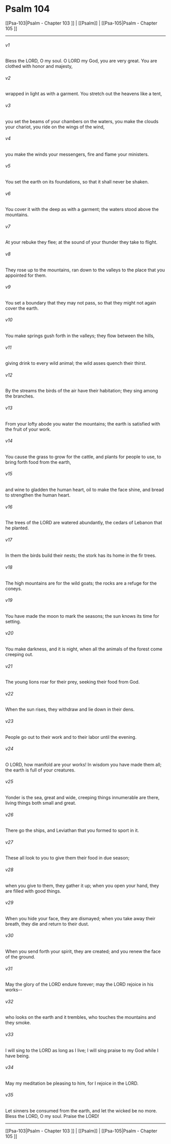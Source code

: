 # Psalm 104

[[Psa-103|Psalm - Chapter 103 ]] | [[Psalm]] | [[Psa-105|Psalm - Chapter 105 ]]
***

###### v1
Bless the LORD, O my soul. O LORD my God, you are very great. You are clothed with honor and majesty,
###### v2
wrapped in light as with a garment. You stretch out the heavens like a tent,
###### v3
you set the beams of your chambers on the waters, you make the clouds your chariot, you ride on the wings of the wind,
###### v4
you make the winds your messengers, fire and flame your ministers.
###### v5
You set the earth on its foundations, so that it shall never be shaken.
###### v6
You cover it with the deep as with a garment; the waters stood above the mountains.
###### v7
At your rebuke they flee; at the sound of your thunder they take to flight.
###### v8
They rose up to the mountains, ran down to the valleys to the place that you appointed for them.
###### v9
You set a boundary that they may not pass, so that they might not again cover the earth.
###### v10
You make springs gush forth in the valleys; they flow between the hills,
###### v11
giving drink to every wild animal; the wild asses quench their thirst.
###### v12
By the streams the birds of the air have their habitation; they sing among the branches.
###### v13
From your lofty abode you water the mountains; the earth is satisfied with the fruit of your work.
###### v14
You cause the grass to grow for the cattle, and plants for people to use, to bring forth food from the earth,
###### v15
and wine to gladden the human heart, oil to make the face shine, and bread to strengthen the human heart.
###### v16
The trees of the LORD are watered abundantly, the cedars of Lebanon that he planted.
###### v17
In them the birds build their nests; the stork has its home in the fir trees.
###### v18
The high mountains are for the wild goats; the rocks are a refuge for the coneys.
###### v19
You have made the moon to mark the seasons; the sun knows its time for setting.
###### v20
You make darkness, and it is night, when all the animals of the forest come creeping out.
###### v21
The young lions roar for their prey, seeking their food from God.
###### v22
When the sun rises, they withdraw and lie down in their dens.
###### v23
People go out to their work and to their labor until the evening.
###### v24
O LORD, how manifold are your works! In wisdom you have made them all; the earth is full of your creatures.
###### v25
Yonder is the sea, great and wide, creeping things innumerable are there, living things both small and great.
###### v26
There go the ships, and Leviathan that you formed to sport in it.
###### v27
These all look to you to give them their food in due season;
###### v28
when you give to them, they gather it up; when you open your hand, they are filled with good things.
###### v29
When you hide your face, they are dismayed; when you take away their breath, they die and return to their dust.
###### v30
When you send forth your spirit, they are created; and you renew the face of the ground.
###### v31
May the glory of the LORD endure forever; may the LORD rejoice in his works--
###### v32
who looks on the earth and it trembles, who touches the mountains and they smoke.
###### v33
I will sing to the LORD as long as I live; I will sing praise to my God while I have being.
###### v34
May my meditation be pleasing to him, for I rejoice in the LORD.
###### v35
Let sinners be consumed from the earth, and let the wicked be no more. Bless the LORD, O my soul. Praise the LORD!

***

[[Psa-103|Psalm - Chapter 103 ]] | [[Psalm]] | [[Psa-105|Psalm - Chapter 105 ]]
